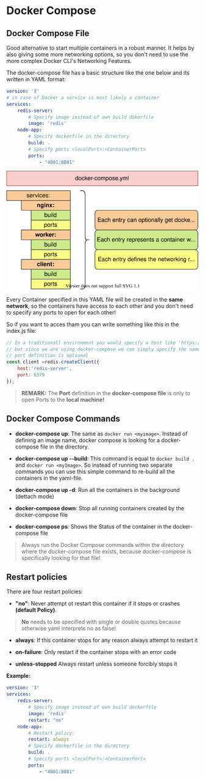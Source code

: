 # Docker Compose

## Docker Compose File
Good alternative to start multiple containers in a robust manner.
It helps by also giving some more networking options, so you don't need to use the more complex Docker CLI's Networking Features.

The docker-compose file has a basic structure like the one below and its written in YAML format:

````yaml
version: '3'
# in case of Docker a service is most likely a container
services: 
    redis-server:
        # Specify image instead of own build dokerfile
        image: 'redis'
    node-app:
        # Specify dockerfile in the directory
        build: .
        # Specify ports <localPort>:<ContainerPort>
        ports:
            - "4001:8081"
````
![Docker-Compose](img/Docker-compose.svg)

Every Container specified in this YAML file will be created in the **same network**, so the containers have access to each other and you don't need to specify any ports to open for each other!

So if you want to acces tham you can write something like this in the index.js file:
````javascript
// In a traditionall environment you would specify a host like 'https://my-redis-server.com' 
// but since we are using docker-compose we can simply specify the name
// port definition is optional
const client =redis.createClient({
    host:'redis-server',
    port: 6379
});
````


> **REMARK:** The **Port** definition in the **docker-compose file** is only to open Ports to the **local machine!**

## Docker Compose Commands

- **docker-compose up**: The same as `docker run <myimage>`. Instead of defining an image name, docker compose is looking for a docker-compose file in the directory.

- **docker-compose up --build**: This command is equal to `docker build .` and `docker run <myImage>`. So instead of running two separate commands you can use this simple command to re-build all the containers in the yaml-file.

- **docker-compose up -d**: Run all the containers in the background (dettach mode)

- **docker-compose down**: Stop all running containers created by the docker-compose file

- **docker-compose ps**: Shows the Status of the container in the docker-compose file

> Always run the Docker Compose commands within the directory where the docker-compose file exists, because docker-compose is specifically looking for that file!

## Restart policies

There are four restart policies:

- **"no"**: Never attempt ot restart this container if it stops or crashes **(default Policy)**. 
>**No** needs to be specified with single or double quotes because otherwise yaml interprets no as false!

- **always**: If this container stops for any reason always attempt to restart it

- **on-failure**: Only restart if the container stops with an error code

- **unless-stopped** Always restart unless someone forcibly stops it

**Example:**
````yaml
version: '3'
services: 
    redis-server:
        # Specify image instead of own build dockerfile
        image: 'redis'
        restart: "no"
    node-app:
        # Restart policy:
        restart: always
        # Specify dockerfile in the directory
        build: .
        # Specify ports <localPort>:<ContainerPort>
        ports:
            - "4001:8081"
````